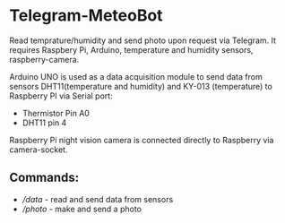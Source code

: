 # Telegram-MeteoBot
Read temprature/humidity and send photo upon request via Telegram. It requires Raspbery Pi, Arduino, temperature and humidity sensors, raspberry-camera.

Arduino UNO is used as a data acquisition module to send data from sensors DHT11(temperature and humidity) and KY-013 (temperature) to Raspberry PI via Serial port:
 * Thermistor Pin A0
 * DHT11 pin 4 

Raspberry Pi night vision camera is connected directly to Raspberry via camera-socket.

## Commands:
 *  */data* - read and send data from sensors
 *  */photo* - make and send a photo
